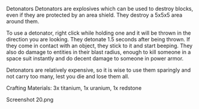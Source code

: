 Detonators
Detonators are explosives which can be used to destroy blocks, even if they are protected by an area shield. They destroy a 5x5x5 area around them.

To use a detonator, right click while holding one and it will be thrown in the direction you are looking. They detonate 1.5 seconds after being thrown. If they come in contact with an object, they stick to it and start beeping. They also do damage to entities in their blast radius, enough to kill someone in a space suit instantly and do decent damage to someone in power armor.

Detonators are relatively expensive, so it is wise to use them sparingly and not carry too many, lest you die and lose them all.

Crafting
Materials: 3x titanium, 1x uranium, 1x redstone

Screenshot 20.png